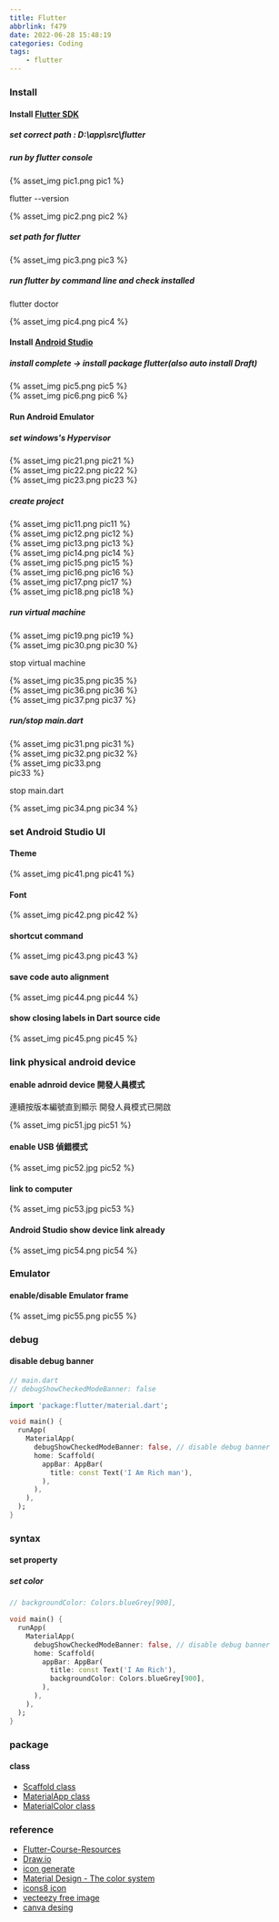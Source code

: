 ```yaml
---
title: Flutter
abbrlink: f479
date: 2022-06-28 15:48:19
categories: Coding
tags: 
	- flutter
---
```


### Install 
#### Install [Flutter SDK](https://docs.flutter.dev/get-started/install?gclid=CjwKCAjwzeqVBhAoEiwAOrEmzV6qqpCu1CpED9kySitZ1Q38Prh7MPXi39sZZT3G1rbTT_7Q8rNN7xoC4gsQAvD_BwE&gclsrc=aw.ds)

##### set correct path : D:\app\src\flutter

<!--more-->

##### run by flutter console
<div style="width:600px">
	{% asset_img pic1.png pic1 %}
</div>

flutter --version
<div style="width:600px">
	{% asset_img pic2.png pic2 %}
</div>

##### set path for flutter
<div style="width:400px">
	{% asset_img pic3.png pic3 %}
</div>

##### run flutter by command line and check installed
flutter doctor
<div style="width:600px">
	{% asset_img pic4.png pic4 %}
</div>

#### Install [Android Studio](https://developer.android.com/studio)
##### install complete -> install package flutter(also auto install Draft)
<div style="width:600px">
	{% asset_img pic5.png pic5 %}
</div>

<div style="width:300px">
	{% asset_img pic6.png pic6 %}
</div>

#### Run Android Emulator
##### set windows's Hypervisor
<div style="width:600px">
	{% asset_img pic21.png pic21 %}
</div>

<div style="width:600px">
	{% asset_img pic22.png pic22 %}
</div>

<div style="width:300px">
	{% asset_img pic23.png pic23 %}
</div>

##### create project
<div style="width:600px">
	{% asset_img pic11.png pic11 %}
</div>

<div style="width:600px">
	{% asset_img pic12.png pic12 %}
</div>

<div style="width:600px">
	{% asset_img pic13.png pic13 %}
</div>

<div style="width:600px">
	{% asset_img pic14.png pic14 %}
</div>

<div style="width:600px">
	{% asset_img pic15.png pic15 %}
</div>

<div style="width:600px">
	{% asset_img pic16.png pic16 %}
</div>

<div style="width:600px">
	{% asset_img pic17.png pic17 %}
</div>

<div style="width:600px">
	{% asset_img pic18.png pic18 %}
</div>

##### run virtual machine
<div style="width:600px">
	{% asset_img pic19.png pic19 %}
</div>

<div style="width:600px">
	{% asset_img pic30.png pic30 %}
</div>

stop virtual machine
<div style="width:300px">
	{% asset_img pic35.png pic35 %}
</div>

<div style="width:300px">
	{% asset_img pic36.png pic36 %}
</div>

<div style="width:300px">
	{% asset_img pic37.png pic37 %}
</div>


##### run/stop main.dart
<div style="width:600px">
	{% asset_img pic31.png pic31 %}
</div>

<div style="width:600px">
	{% asset_img pic32.png pic32 %}
</div>

<div style="width:200px">
	{% asset_img pic33.png pic33 %}
</div>

stop main.dart
<div style="width:600px">
	{% asset_img pic34.png pic34 %}
</div>

### set Android Studio UI
#### Theme
<div style="width:600px">
	{% asset_img pic41.png pic41 %}
</div>

#### Font
<div style="width:600px">
	{% asset_img pic42.png pic42 %}
</div>

#### shortcut command
<div style="width:600px">
	{% asset_img pic43.png pic43 %}
</div>

#### save code auto alignment
<div style="width:600px">
	{% asset_img pic44.png pic44 %}
</div>

#### show closing labels in Dart source cide
<div style="width:600px">
	{% asset_img pic45.png pic45 %}
</div>

### link physical android device 

#### enable adnroid device 開發人員模式
連續按版本編號直到顯示 開發人員模式已開啟
<div style="width:300px">
	{% asset_img pic51.jpg pic51 %}
</div>

#### enable USB 偵錯模式
<div style="width:300px">
	{% asset_img pic52.jpg pic52 %}
</div>

#### link to computer 
<div style="width:300px">
	{% asset_img pic53.jpg pic53 %}
</div>

#### Android Studio show device link already
<div style="width:600px">
	{% asset_img pic54.png pic54 %}
</div>

### Emulator
#### enable/disable Emulator frame
<div style="width:600px">
	{% asset_img pic55.png pic55 %}
</div>

### debug
#### disable debug banner

``` dart
// main.dart
// debugShowCheckedModeBanner: false

import 'package:flutter/material.dart';

void main() {
  runApp(
    MaterialApp(
      debugShowCheckedModeBanner: false, // disable debug banner
      home: Scaffold(
        appBar: AppBar(
          title: const Text('I Am Rich man'),
        ),
      ),
    ),
  );
}
```

### syntax
#### set property
##### set color
``` dart
// backgroundColor: Colors.blueGrey[900],

void main() {
  runApp(
    MaterialApp(
      debugShowCheckedModeBanner: false, // disable debug banner
      home: Scaffold(
        appBar: AppBar(
          title: const Text('I Am Rich'),
          backgroundColor: Colors.blueGrey[900],
        ),
      ),
    ),
  );
}
```

### package
#### class 
+ [Scaffold class](https://docs-flutter-io.firebaseapp.com/flutter/material/Scaffold-class.html)
+ [MaterialApp class](https://api.flutter.dev/flutter/material/MaterialApp-class.html)
+ [MaterialColor class](https://api.flutter.dev/flutter/material/MaterialColor-class.html)

### reference
+ [Flutter-Course-Resources](https://github.com/londonappbrewery/Flutter-Course-Resources)
+ [Draw.io](https://app.diagrams.net/)
+ [icon generate](https://appicon.co/)
+ [Material Design - The color system](https://material.io/design/color/the-color-system.html)
+ [icons8 icon](https://icons8.com/)
+ [vecteezy free image](https://www.vecteezy.com/)
+ [canva desing](https://www.canva.com/zh_tw/)